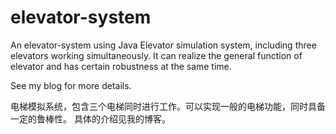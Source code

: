 # elevator-system
An elevator-system using Java
Elevator simulation system, including three elevators working simultaneously. It can realize the general function of elevator and has certain robustness at the same time.

See my blog for more details.

电梯模拟系统，包含三个电梯同时进行工作。可以实现一般的电梯功能，同时具备一定的鲁棒性。
具体的介绍见我的博客。
